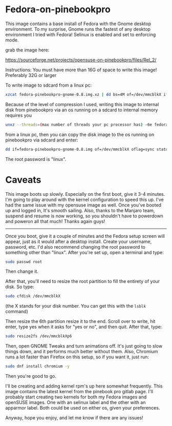 # Fedora-on-pinebookpro

This image contains a base install of Fedora with the Gnome desktop environment. To my surprise, Gnome runs the fastest of any desktop environment I tried with Fedora! Selinux is enabled and set to enforcing mode.

grab the image here:

https://sourceforge.net/projects/opensuse-on-pinebookpro/files/Rel_2/

Instructions: You must have more than 16G of space to write this image! Preferably 32G or larger

To write image to sdcard from a linux pc:

```bash
xzcat fedora-pinebookpro-gnome-0.8.img.xz | dd bs=4M of=/dev/mmcblkX iflag=fullblock oflag=direct status=progress; sync
```

Because of the level of compression I used, writing this image to internal disk from pinebookpro via an os running on a sdcard to internal memory requires you

```bash
unxz --threads=(max number of threads your pc processor has) -6e fedora-pinebookpro-gnome-0.8.img.xz
```

from a linux pc, then you can copy the disk image to the os running on pinebookpro via sdcard and enter:

```bash
dd if=fedora-pinebookpro-gnome-0.8.img of=/dev/mmcblkX oflag=sync status=progress bs=32M
```

The root password is "linux".

# Caveats

This image boots up slowly. Especially on the first boot, give it 3-4 minutes. I'm going to play around with the kernel configuration to speed this up. I've had the same issue with my opensuse image as well. Once you've booted up and logged in, It's smooth sailing. Also, thanks to the Manjaro team, suspend and resume is now working, so you shouldn't have to powerdown and poweron all that much! Thanks again guys!

____________________________________________________________________________________________________________________________

Once you boot, give it a couple of minutes and the Fedora setup screen will appear, just as it would after a desktop install. Create your username, password, etc. I'd also recommend changing the root password to something other than "linux". After you're set up, open a terminal and type:

```bash
sudo passwd root
```

Then change it.

After that, you'll need to resize the root partition to fill the entirety of your disk. So type:
 
```bash
sudo cfdisk /dev/mmcblkX
```

(the X stands for your disk number. You can get this with the `lsblk` command)

Then resize the 6th partition resize it to the end. Scroll over to write, hit enter, type yes when it asks for "yes or no", and then quit. After that, type:

```bash
sudo resize2fs /dev/mmcblkXp6
```

Then, open GNOME Tweaks and turn animations off. It's just going to slow things down, and it performs much better without them.
Also, Chromium runs a lot faster than Firefox on this setup, so if you want it, just run:

```bash
sudo dnf install chromium -y
```

Then you're good to go.

I'll be creating and adding kernel rpm's up here somewhat frequently. This image contains the latest kernel from the pinebook pro gitlab page. I'll probably start creating two kernels for both my Fedora images and openSUSE images. One with an selinux label and the other with an apparmor label. Both could be used on either os, given your preferences.

Anyway, hope you enjoy, and let me know if there are any issues!
